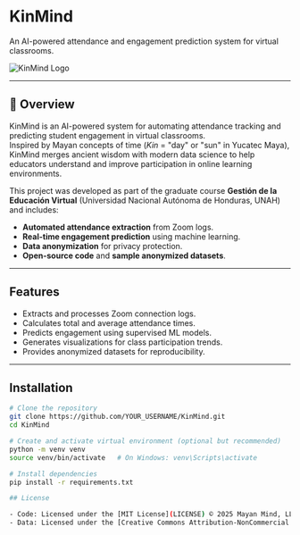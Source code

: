 # KinMind
An AI-powered attendance and engagement prediction system for virtual classrooms.

![KinMind Logo](./assets/kinmind_logo.png)  

---

## 📖 Overview  
KinMind is an AI-powered system for automating attendance tracking and predicting student engagement in virtual classrooms.  
Inspired by Mayan concepts of time (*Kin* = "day" or "sun" in Yucatec Maya), KinMind merges ancient wisdom with modern data science to help educators understand and improve participation in online learning environments.  

This project was developed as part of the graduate course **Gestión de la Educación Virtual** (Universidad Nacional Autónoma de Honduras, UNAH) and includes:  
- **Automated attendance extraction** from Zoom logs.  
- **Real-time engagement prediction** using machine learning.  
- **Data anonymization** for privacy protection.  
- **Open-source code** and **sample anonymized datasets**.  

---

## Features  
- Extracts and processes Zoom connection logs.  
- Calculates total and average attendance times.  
- Predicts engagement using supervised ML models.  
- Generates visualizations for class participation trends.  
- Provides anonymized datasets for reproducibility.  

---

## Installation  

```bash
# Clone the repository
git clone https://github.com/YOUR_USERNAME/KinMind.git
cd KinMind

# Create and activate virtual environment (optional but recommended)
python -m venv venv
source venv/bin/activate   # On Windows: venv\Scripts\activate

# Install dependencies
pip install -r requirements.txt

## License

- Code: Licensed under the [MIT License](LICENSE) © 2025 Mayan Mind, LLC.
- Data: Licensed under the [Creative Commons Attribution-NonCommercial 4.0](DATA_LICENSE).

